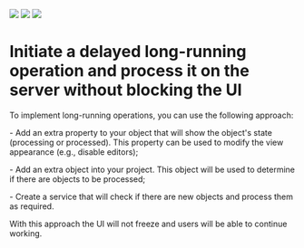 <!-- default badges list -->
![](https://img.shields.io/endpoint?url=https://codecentral.devexpress.com/api/v1/VersionRange/134575677/12.2.4%2B)
[![](https://img.shields.io/badge/Open_in_DevExpress_Support_Center-FF7200?style=flat-square&logo=DevExpress&logoColor=white)](https://supportcenter.devexpress.com/ticket/details/E4228)
[![](https://img.shields.io/badge/📖_How_to_use_DevExpress_Examples-e9f6fc?style=flat-square)](https://docs.devexpress.com/GeneralInformation/403183)
<!-- default badges end -->
# Initiate a delayed long-running operation and process it on the server without blocking the UI


<p>To implement long-running operations, you can use the following approach:</p><p>- Add an extra property to your object that will show the object's state (processing or processed). This property can be used to modify the view appearance (e.g., disable editors);</p><p>- Add an extra object into your project. This object will be used to determine if there are objects to be processed;</p><p>- Create a service that will check if there are new objects and process them as required.</p><p>With this approach the UI will not freeze and users will be able to continue working.</p>

<br/>


